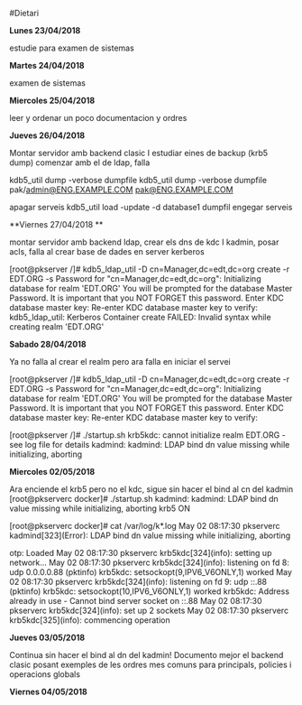 #Dietari

**Lunes 23/04/2018**

estudie para examen de sistemas

**Martes 24/04/2018**

examen de sistemas

**Miercoles 25/04/2018**

leer y ordenar un poco documentacion y ordres

**Jueves 26/04/2018**

Montar servidor amb backend clasic I estudiar eines de backup (krb5 dump)
comenzar amb el de ldap, falla

kdb5_util dump -verbose dumpfile
kdb5_util dump -verbose dumpfile pak/admin@ENG.EXAMPLE.COM pak@ENG.EXAMPLE.COM

apagar serveis
kdb5_util load -update -d database1 dumpfil
engegar serveis

**Viernes 27/04/2018 **

montar servidor amb backend ldap, crear els dns de kdc I kadmin, posar acls, falla al crear base de dades en server kerberos

[root@pkserver /]# kdb5_ldap_util -D cn=Manager,dc=edt,dc=org create -r EDT.ORG -s
Password for "cn=Manager,dc=edt,dc=org": 
Initializing database for realm 'EDT.ORG'
You will be prompted for the database Master Password.
It is important that you NOT FORGET this password.
Enter KDC database master key: 
Re-enter KDC database master key to verify: 
kdb5_ldap_util: Kerberos Container create FAILED: Invalid syntax while creating realm 'EDT.ORG'

**Sabado 28/04/2018**

Ya no falla al crear el realm pero ara falla en iniciar el servei

[root@pkserver /]# kdb5_ldap_util -D cn=Manager,dc=edt,dc=org create -r EDT.ORG -s
Password for "cn=Manager,dc=edt,dc=org": 
Initializing database for realm 'EDT.ORG'
You will be prompted for the database Master Password.
It is important that you NOT FORGET this password.
Enter KDC database master key: 
Re-enter KDC database master key to verify: 

[root@pkserver /]# ./startup.sh 
krb5kdc: cannot initialize realm EDT.ORG - see log file for details
kadmind: kadmind: LDAP bind dn value missing while initializing, aborting

**Miercoles 02/05/2018**

Ara enciende el krb5 pero no el kdc, sigue sin hacer el bind al cn del kadmin
[root@pkserverc docker]# ./startup.sh 
kadmind: kadmind: LDAP bind dn value missing while initializing, aborting
krb5 ON


[root@pkserverc docker]# cat /var/log/k*.log
May 02 08:17:30 pkserverc kadmind\[323](Error): LDAP bind dn value missing while initializing, aborting

otp: Loaded
May 02 08:17:30 pkserverc krb5kdc\[324](info): setting up network...
May 02 08:17:30 pkserverc krb5kdc\[324](info): listening on fd 8: udp 0.0.0.0.88 (pktinfo)
krb5kdc: setsockopt(9,IPV6_V6ONLY,1) worked
May 02 08:17:30 pkserverc krb5kdc\[324](info): listening on fd 9: udp ::.88 (pktinfo)
krb5kdc: setsockopt(10,IPV6_V6ONLY,1) worked
krb5kdc: Address already in use - Cannot bind server socket on ::.88
May 02 08:17:30 pkserverc krb5kdc\[324](info): set up 2 sockets
May 02 08:17:30 pkserverc krb5kdc\[325](info): commencing operation

**Jueves 03/05/2018**

Continua sin hacer el bind al dn del kadmin!
Documento mejor el backend clasic posant exemples de les ordres mes comuns para principals,
policies i operacions globals

**Viernes 04/05/2018**
 





